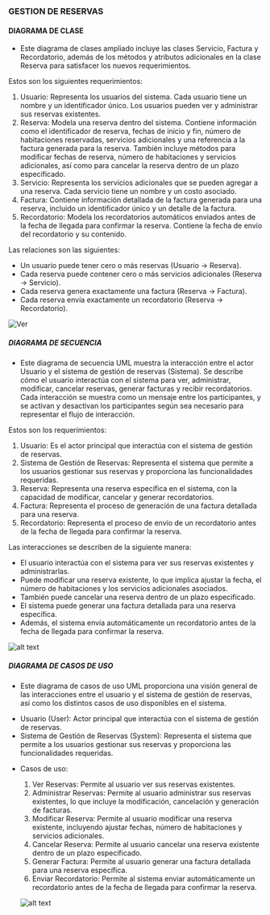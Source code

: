 ### GESTION DE RESERVAS 

#### DIAGRAMA DE CLASE

  - Este diagrama de clases ampliado incluye las clases Servicio, Factura y Recordatorio, además de los métodos y atributos adicionales en la clase Reserva para satisfacer los nuevos requerimientos.
  
  Estos son los siguientes requerimientos:

  1. Usuario: Representa los usuarios del sistema. Cada usuario tiene un nombre y un identificador único. Los usuarios pueden ver y administrar sus reservas existentes.
  2. Reserva: Modela una reserva dentro del sistema. Contiene información como el identificador de reserva, fechas de inicio y fin, número de habitaciones reservadas, servicios adicionales y una referencia a la factura generada para la reserva. También incluye métodos para modificar fechas de reserva, número de habitaciones y servicios adicionales, así como para cancelar la reserva dentro de un plazo especificado.
  3. Servicio: Representa los servicios adicionales que se pueden agregar a una reserva. Cada servicio tiene un nombre y un costo asociado.
  4. Factura: Contiene información detallada de la factura generada para una reserva, incluido un identificador único y un detalle de la factura.
  5. Recordatorio: Modela los recordatorios automáticos enviados antes de la fecha de llegada para confirmar la reserva. Contiene la fecha de envío del recordatorio y su contenido.

  Las relaciones son las siguientes:

 *  Un usuario puede tener cero o más reservas (Usuario -> Reserva).
 *  Cada reserva puede contener cero o más servicios adicionales (Reserva -> Servicio).
 *  Cada reserva genera exactamente una factura (Reserva -> Factura).
 *  Cada reserva envía exactamente un recordatorio (Reserva -> Recordatorio).


 ![Ver](Diagrama/Reservas.png)

 ##### DIAGRAMA DE SECUENCIA

 - Este diagrama de secuencia UML muestra la interacción entre el actor Usuario y el sistema de gestión de reservas (Sistema). Se describe cómo el usuario interactúa con el sistema para ver, administrar, modificar, cancelar reservas, generar facturas y recibir recordatorios. Cada interacción se muestra como un mensaje entre los participantes, y se activan y desactivan los participantes según sea necesario para representar el flujo de interacción.
 
 Estos son los requerimientos:

 1. Usuario: Es el actor principal que interactúa con el sistema de gestión de reservas.
 2. Sistema de Gestión de Reservas: Representa el sistema que permite a los usuarios gestionar sus reservas y proporciona las funcionalidades requeridas.
 3. Reserva: Representa una reserva específica en el sistema, con la capacidad de modificar, cancelar y generar recordatorios.
 4. Factura: Representa el proceso de generación de una factura detallada para una reserva.
 5. Recordatorio: Representa el proceso de envío de un recordatorio antes de la fecha de llegada para confirmar la reserva.

 Las interacciones se describen de la siguiente manera:
 
 * El usuario interactúa con el sistema para ver sus reservas existentes y administrarlas.
 * Puede modificar una reserva existente, lo que implica ajustar la fecha, el número de habitaciones y los servicios adicionales asociados.
 * También puede cancelar una reserva dentro de un plazo especificado.
 * El sistema puede generar una factura detallada para una reserva específica.
 * Además, el sistema envía automáticamente un recordatorio antes de la fecha de llegada para confirmar la reserva.

 ![alt text](image.png)


 ##### DIAGRAMA DE CASOS DE USO

 - Este diagrama de casos de uso UML proporciona una visión general de las interacciones entre el usuario y el sistema de gestión de reservas, así como los distintos casos de uso disponibles en el sistema.

 * Usuario (User): Actor principal que interactúa con el sistema de gestión de reservas.
 * Sistema de Gestión de Reservas (System): Representa el sistema que permite a los usuarios gestionar sus reservas y proporciona las funcionalidades requeridas.
 
 - Casos de uso:
  
   1. Ver Reservas: Permite al usuario ver sus reservas existentes.
   2. Administrar Reservas: Permite al usuario administrar sus reservas existentes, lo que incluye la modificación, cancelación y generación de facturas.
   3. Modificar Reserva: Permite al usuario modificar una reserva existente, incluyendo ajustar fechas, número de habitaciones y servicios adicionales.
   4. Cancelar Reserva: Permite al usuario cancelar una reserva existente dentro de un plazo especificado.
   5. Generar Factura: Permite al usuario generar una factura detallada para una reserva específica.
   6. Enviar Recordatorio: Permite al sistema enviar automáticamente un recordatorio antes de la fecha de llegada para confirmar la reserva.

   ![alt text](image.png)